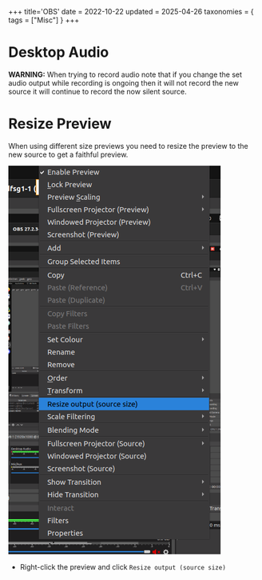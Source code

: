 +++
title='OBS'
date = 2022-10-22
updated = 2025-04-26
taxonomies = { tags = ["Misc"] }
+++

# Desktop Audio

**WARNING:** When trying to record audio note that if you change the set audio output while recording is ongoing then it
will not record the new source it will continue to record the now silent source.

# Resize Preview

When using different size previews you need to resize the preview to the new source to get a faithful preview.

![screenshot](preview_resize.png)

- Right-click the preview and click `Resize output (source size)`
